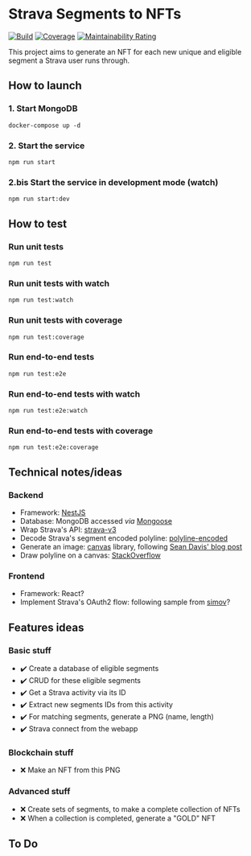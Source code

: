 # Strava Segments to NFTs

[![Build](https://github.com/alainncls/strava-segments-to-nfts/actions/workflows/tests.yml/badge.svg)](https://github.com/alainncls/strava-segments-to-nfts/actions/workflows/tests.yml)
[![Coverage](https://sonarcloud.io/api/project_badges/measure?project=alainncls_strava-segments-to-nfts&metric=coverage)](https://sonarcloud.io/summary/new_code?id=alainncls_strava-segments-to-nfts)
[![Maintainability Rating](https://sonarcloud.io/api/project_badges/measure?project=alainncls_strava-segments-to-nfts&metric=sqale_rating)](https://sonarcloud.io/summary/new_code?id=alainncls_strava-segments-to-nfts)

This project aims to generate an NFT for each new unique and eligible segment a Strava user runs through.

## How to launch

### 1. Start MongoDB

    docker-compose up -d

### 2. Start the service

    npm run start

### 2.bis Start the service in development mode (watch)

    npm run start:dev

## How to test

### Run unit tests

    npm run test

### Run unit tests with watch

    npm run test:watch

### Run unit tests with coverage

    npm run test:coverage

### Run end-to-end tests

    npm run test:e2e

### Run end-to-end tests with watch

    npm run test:e2e:watch

### Run end-to-end tests with coverage

    npm run test:e2e:coverage

## Technical notes/ideas

### Backend

* Framework: [NestJS](https://docs.nestjs.com/)
* Database: MongoDB accessed _via_ [Mongoose](https://mongoosejs.com/docs/guide.html)
* Wrap Strava's API: [strava-v3](https://www.npmjs.com/package/strava-v3)
* Decode Strava's segment encoded polyline: [polyline-encoded](https://github.com/jieter/Leaflet.encoded)
* Generate an image: [canvas](https://github.com/Automattic/node-canvas) library,
  following [Sean Davis' blog post](https://blog.logrocket.com/creating-saving-images-node-canvas/)
* Draw polyline on a canvas: [StackOverflow](https://stackoverflow.com/a/44469353/7592456)

### Frontend

* Framework: React?
* Implement Strava's OAuth2 flow: following sample from [simov](https://github.com/simov/grant)?

## Features ideas

### Basic stuff

* ✔️ Create a database of eligible segments
* ✔️ CRUD for these eligible segments
* ✔️ Get a Strava activity via its ID
* ✔️ Extract new segments IDs from this activity
* ✔️ For matching segments, generate a PNG (name, length)
* ✔️ Strava connect from the webapp

### Blockchain stuff

* ❌ Make an NFT from this PNG

### Advanced stuff

* ❌ Create sets of segments, to make a complete collection of NFTs
* ❌ When a collection is completed, generate a "GOLD" NFT

## To Do
